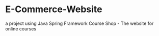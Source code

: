 # E-Commerce-Website
a project using Java Spring Framework
Course Shop - The website for online courses
